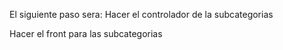 El siguiente paso sera: 
Hacer el controlador de la subcategorias

Hacer el front para las subcategorias